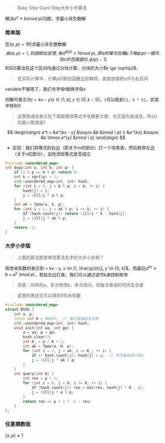 > Baby Step Giant Step大步小步算法

解决$a^x \equiv b(mod \ p)$问题，求最小非负数解

### 简单版

在$(a, p) = 1$时求最小非负整数解
$$
由(a, p) = 1, 则因欧拉定理, 有a^{\phi(p)} \equiv 1(mod \ p), 即a的幂次在模p下每\phi(p)一循环. 则x的范围是[0, \phi(p) - 1]
$$
BSGS算法在这个区间内通过分块计算，分块的大小$k \ge \sqrt{p}$，

> 在实际计算中，计算p的欧拉函数比较麻烦，直接放缩把p作为右区间

variable不够用了，我们令字母t替换字母x

则解可表示为$t = kx - y(x \in [1, k], y \in[0, k - 1])$，`t`可以取到`[1, k * k]`，实现中特判0

> 这里用减法表示在下面取模恒等式中变换更方便，也正因为是减法，所以t的最小取值是1

$$
\begin{align}
a^t = &a^{kx - y} &\equiv &b              &(mod \ p) \\ 
      &a^{kx}     &\equiv &b \times a^{y} &(mod \ p)
\end{align}
$$

+ 实现：我们将等式的右边（即关于m的部分）打一个哈希表，然后枚举左边（关于n的部分），去检测恒等式是否成立

```c++
#include <unordered_map>
int bsgs(int a, int b, int p) {
    if (1 % p == b % p) return 0;
    int k = sqrt(p) + 1;
    std::unordered_map<int, int> hash;
    for (int i = 0, j = b % p; i < k; ++ i) {
        hash[j] = i;
        j = (ill)j * a % p;
    }
    int ak = fpow(a, k, p);
    for (int i = 1, j = ak % p; i <= k; ++ i) {
        if (hash.count(j)) return (ill)i * k - hash[j];
        j = (ill)j * ak % p;
    }
    return -1;
}
```

### 大步小步版

> 上面的算法那里体现算法名字的大步小步呢？

修改未知数的表示$t = kx - y, x \in [1, \frac{p}{k}], y \in [0, k]$，而最后$a^{kx} \equiv b \times a^y \ (mod \ p)$，若给左边打表，我们可以通过调节k来控制枚举

> 场景：同样的a，多次修改b，多次询问，则每次查询的时间复杂度

> 这里的表达式可以得到0的未知数

```c++
#include <unordered_map>
struct BSGS {
    int a, p;
    const int K = 46347;  // 每次查询的复杂度
    std::unordered_map<int, int> hash;
    void init(int aa, int pp) {
        a = aa; p = pp;
        hash.clear();
        int K_ = p / K + 1;
        int ak = fpow(a, K, p);
        for (int i = 1, j = ak; i <= K_; ++ i) {
            if (! hash.count(j)) hash[j] = i;  // 尽可能选择小的x
            j = (ill)j * ak % p;
        }
    }
    int query(int b) {
        int res = p + 1;
        for (int i = 0, j = b; i <= K; ++ i) {
            if (hash.count(j)) res = min(res, hash[j] * K - i);
            j = (ill)j * a % p;
        }
        return res == p + 1 ? -1 : res;
    }
};
```

### 任意模数版

$(a, p) \neq 1$
